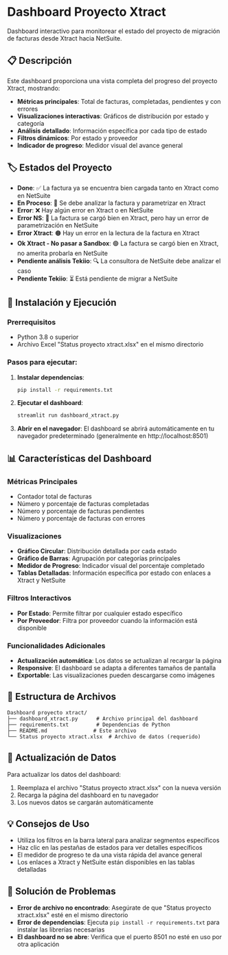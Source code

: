 # Dashboard Proyecto Xtract

Dashboard interactivo para monitorear el estado del proyecto de migración de facturas desde Xtract hacia NetSuite.

## 📋 Descripción

Este dashboard proporciona una vista completa del progreso del proyecto Xtract, mostrando:

- **Métricas principales**: Total de facturas, completadas, pendientes y con errores
- **Visualizaciones interactivas**: Gráficos de distribución por estado y categoría
- **Análisis detallado**: Información específica por cada tipo de estado
- **Filtros dinámicos**: Por estado y proveedor
- **Indicador de progreso**: Medidor visual del avance general

## 🏷️ Estados del Proyecto

- **Done**: ✅ La factura ya se encuentra bien cargada tanto en Xtract como en NetSuite
- **En Proceso**: 🔄 Se debe analizar la factura y parametrizar en Xtract
- **Error**: ❌ Hay algún error en Xtract o en NetSuite
- **Error NS**: 🔴 La factura se cargó bien en Xtract, pero hay un error de parametrización en NetSuite
- **Error Xtract**: 🟠 Hay un error en la lectura de la factura en Xtract
- **Ok Xtract - No pasar a Sandbox**: 🟢 La factura se cargó bien en Xtract, no amerita probarla en NetSuite
- **Pendiente análisis Tekiio**: 🔍 La consultora de NetSuite debe analizar el caso
- **Pendiente Tekiio**: ⏳ Está pendiente de migrar a NetSuite

## 🚀 Instalación y Ejecución

### Prerrequisitos
- Python 3.8 o superior
- Archivo Excel "Status proyecto xtract.xlsx" en el mismo directorio

### Pasos para ejecutar:

1. **Instalar dependencias**:
   ```bash
   pip install -r requirements.txt
   ```

2. **Ejecutar el dashboard**:
   ```bash
   streamlit run dashboard_xtract.py
   ```

3. **Abrir en el navegador**:
   El dashboard se abrirá automáticamente en tu navegador predeterminado (generalmente en http://localhost:8501)

## 📊 Características del Dashboard

### Métricas Principales
- Contador total de facturas
- Número y porcentaje de facturas completadas
- Número y porcentaje de facturas pendientes
- Número y porcentaje de facturas con errores

### Visualizaciones
- **Gráfico Circular**: Distribución detallada por cada estado
- **Gráfico de Barras**: Agrupación por categorías principales
- **Medidor de Progreso**: Indicador visual del porcentaje completado
- **Tablas Detalladas**: Información específica por estado con enlaces a Xtract y NetSuite

### Filtros Interactivos
- **Por Estado**: Permite filtrar por cualquier estado específico
- **Por Proveedor**: Filtra por proveedor cuando la información está disponible

### Funcionalidades Adicionales
- **Actualización automática**: Los datos se actualizan al recargar la página
- **Responsive**: El dashboard se adapta a diferentes tamaños de pantalla
- **Exportable**: Las visualizaciones pueden descargarse como imágenes

## 📁 Estructura de Archivos

```
Dashboard proyecto xtract/
├── dashboard_xtract.py      # Archivo principal del dashboard
├── requirements.txt         # Dependencias de Python
├── README.md               # Este archivo
└── Status proyecto xtract.xlsx  # Archivo de datos (requerido)
```

## 🔄 Actualización de Datos

Para actualizar los datos del dashboard:
1. Reemplaza el archivo "Status proyecto xtract.xlsx" con la nueva versión
2. Recarga la página del dashboard en tu navegador
3. Los nuevos datos se cargarán automáticamente

## 💡 Consejos de Uso

- Utiliza los filtros en la barra lateral para analizar segmentos específicos
- Haz clic en las pestañas de estados para ver detalles específicos
- El medidor de progreso te da una vista rápida del avance general
- Los enlaces a Xtract y NetSuite están disponibles en las tablas detalladas

## 🐛 Solución de Problemas

- **Error de archivo no encontrado**: Asegúrate de que "Status proyecto xtract.xlsx" esté en el mismo directorio
- **Error de dependencias**: Ejecuta `pip install -r requirements.txt` para instalar las librerías necesarias
- **El dashboard no se abre**: Verifica que el puerto 8501 no esté en uso por otra aplicación
